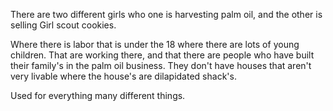 There are two different girls who one is harvesting palm oil, and the other is selling Girl scout cookies.

Where there is labor that is under the 18 where there are lots of young children. That are working there, and that there are people who have built their family's in the palm oil business. They don't have houses that aren't very livable where the house's are dilapidated shack's.

Used for everything many different things. 